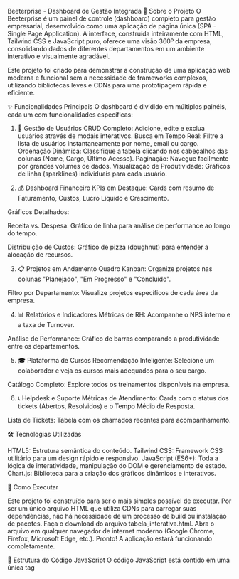 Beeterprise - Dashboard de Gestão Integrada
📖 Sobre o Projeto
O Beeterprise é um painel de controle (dashboard) completo para gestão empresarial, desenvolvido como uma aplicação de página única (SPA - Single Page Application). A interface, construída inteiramente com HTML, Tailwind CSS e JavaScript puro, oferece uma visão 360º da empresa, consolidando dados de diferentes departamentos em um ambiente interativo e visualmente agradável.

Este projeto foi criado para demonstrar a construção de uma aplicação web moderna e funcional sem a necessidade de frameworks complexos, utilizando bibliotecas leves e CDNs para uma prototipagem rápida e eficiente.

✨ Funcionalidades Principais
O dashboard é dividido em múltiplos painéis, cada um com funcionalidades específicas:

1. 👥 Gestão de Usuários
CRUD Completo: Adicione, edite e exclua usuários através de modais interativos.
Busca em Tempo Real: Filtre a lista de usuários instantaneamente por nome, email ou cargo.
Ordenação Dinâmica: Classifique a tabela clicando nos cabeçalhos das colunas (Nome, Cargo, Último Acesso).
Paginação: Navegue facilmente por grandes volumes de dados.
Visualização de Produtividade: Gráficos de linha (sparklines) individuais para cada usuário.

2. 💰 Dashboard Financeiro
KPIs em Destaque: Cards com resumo de Faturamento, Custos, Lucro Líquido e Crescimento.

Gráficos Detalhados:

Receita vs. Despesa: Gráfico de linha para análise de performance ao longo do tempo.

Distribuição de Custos: Gráfico de pizza (doughnut) para entender a alocação de recursos.

3. 📋 Projetos em Andamento
Quadro Kanban: Organize projetos nas colunas "Planejado", "Em Progresso" e "Concluído".

Filtro por Departamento: Visualize projetos específicos de cada área da empresa.

4. 📊 Relatórios e Indicadores
Métricas de RH: Acompanhe o NPS interno e a taxa de Turnover.

Análise de Performance: Gráfico de barras comparando a produtividade entre os departamentos.

5. 🎓 Plataforma de Cursos
Recomendação Inteligente: Selecione um colaborador e veja os cursos mais adequados para o seu cargo.

Catálogo Completo: Explore todos os treinamentos disponíveis na empresa.

6. 📞 Helpdesk e Suporte
Métricas de Atendimento: Cards com o status dos tickets (Abertos, Resolvidos) e o Tempo Médio de Resposta.

Lista de Tickets: Tabela com os chamados recentes para acompanhamento.

🛠️ Tecnologias Utilizadas

HTML5: Estrutura semântica do conteúdo.
Tailwind CSS: Framework CSS utilitário para um design rápido e responsivo.
JavaScript (ES6+): Toda a lógica de interatividade, manipulação do DOM e gerenciamento de estado.
Chart.js: Biblioteca para a criação dos gráficos dinâmicos e interativos.

🚀 Como Executar

Este projeto foi construído para ser o mais simples possível de executar. Por ser um único arquivo HTML que utiliza CDNs para carregar suas dependências, não há necessidade de um processo de build ou instalação de pacotes.
Faça o download do arquivo tabela_interativa.html.
Abra o arquivo em qualquer navegador de internet moderno (Google Chrome, Firefox, Microsoft Edge, etc.).
Pronto! A aplicação estará funcionando completamente.

📄 Estrutura do Código JavaScript
O código JavaScript está contido em uma única tag <script> no final do arquivo HTML e é organizado em blocos lógicos para facilitar a manutenção:

Configurações Personalizáveis: 

Constantes para configurações globais, como linhas por página.
Dados Fictícios (Mock): Arrays e objetos que simulam uma base de dados.
Estado Global: Variáveis que controlam o estado atual da aplicação (página, filtros, etc.).
Seleção de Elementos do DOM: Centralização da captura de todos os elementos HTML necessários.
Funções de Navegação: Lógica para alternar entre as diferentes telas do dashboard.
Funções Utilitárias: Funções de formatação (data, moeda) e outras tarefas repetitivas.
Blocos de Renderização: Funções dedicadas a desenhar cada tela (usuários, financeiro, etc.).
Bloco de Modais e Notificações: Funções que controlam a exibição de modais e toasts.
Bloco de Event Listeners: Centralização de todos os "ouvintes" de eventos (cliques, digitação, etc.).
Execução Inicial: Chamada das funções principais quando a página é carregada.

Criado e desenvolvido de forma colaborativa.
